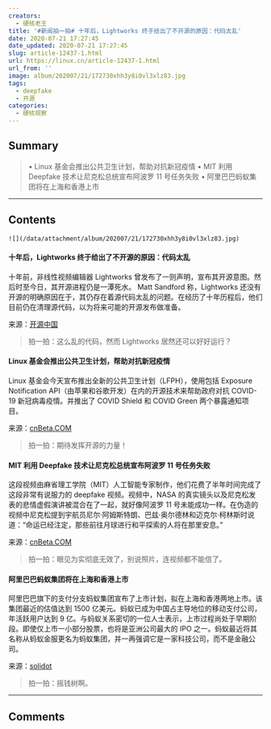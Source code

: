 ```yaml
---
creators:
  - 硬核老王
title: '#新闻拍一拍# 十年后，Lightworks 终于给出了不开源的原因：代码太乱'
date: 2020-07-21 17:27:45
date_updated: 2020-07-21 17:27:45
slug: article-12437-1.html
url: https://linux.cn/article-12437-1.html
url_from: ''
image: album/202007/21/172730xhh3y8i0vl3xlz83.jpg
tags:
  - deepfake
  - 开源
categories:
  - 硬核观察
---
```


## Summary

> • Linux 基金会推出公共卫生计划，帮助对抗新冠疫情 • MIT 利用 Deepfake 技术让尼克松总统宣布阿波罗 11 号任务失败 • 阿里巴巴蚂蚁集团将在上海和香港上市

***

<!-- more -->

## Contents

`![](/data/attachment/album/202007/21/172730xhh3y8i0vl3xlz83.jpg)`

#### 十年后，Lightworks 终于给出了不开源的原因：代码太乱

十年前，非线性视频编辑器 Lightworks 曾发布了一则声明，宣布其开源意图。然后时至今日，其开源进程仍是一潭死水。 Matt Sandford 称，Lightworks 还没有开源的明确原因在于，其仍存在着源代码太乱的问题。在经历了十年历程后，他们目前仍在清理源代码，以为将来可能的开源发布做准备。

来源：[开源中国](https://www.oschina.net/news/117342/lightworks-why-no-open-source)

> 
> 拍一拍：这么乱的代码，然而 Lightworks 居然还可以好好运行？
> 
> 
> 

#### Linux 基金会推出公共卫生计划，帮助对抗新冠疫情

Linux 基金会今天宣布推出全新的公共卫生计划（LFPH），使用包括 Exposure Notification API（由苹果和谷歌开发）在内的开源技术来帮助政府对抗 COVID-19 新冠病毒疫情。并推出了 COVID Shield 和 COVID Green 两个暴露通知项目。

来源：[cnBeta.COM](https://www.cnbeta.com/articles/tech/1005837.htm)

> 
> 拍一拍：期待发挥开源的力量！
> 
> 
> 

#### MIT 利用 Deepfake 技术让尼克松总统宣布阿波罗 11 号任务失败

这段视频由麻省理工学院（MIT）人工智能专家制作，他们花费了半年时间完成了这段非常有说服力的 deepfake 视频。视频中，NASA 的真实镜头以及尼克松发表的悲情虚假演讲被混合在了一起，就好像阿波罗 11 号未能成功一样。在伪造的视频中尼克松提到宇航员尼尔·阿姆斯特朗、巴兹·奥尔德林和迈克尔·柯林斯时说道：“命运已经注定，那些前往月球进行和平探索的人将在那里安息。”

来源：[cnBeta.COM](https://www.cnbeta.com/articles/science/1005973.htm)

> 
> 拍一拍：眼见为实彻底无效了，别说照片，连视频都不能信了。
> 
> 
> 

#### 阿里巴巴蚂蚁集团将在上海和香港上市

阿里巴巴旗下的支付分支蚂蚁集团宣布了上市计划，拟在上海和香港两地上市。该集团最近的估值达到 1500 亿美元。蚂蚁已成为中国占主导地位的移动支付公司，年活跃用户达到 9 亿。与蚂蚁关系密切的一位人士表示，上市过程尚处于早期阶段。即使仅上市一小部分股票，也将是亚洲公司最大的 IPO 之一。蚂蚁最近将其名称从蚂蚁金服更名为蚂蚁集团，并一再强调它是一家科技公司，而不是金融公司。

来源：[solidot](https://www.solidot.org/story?sid=64999)

> 
> 拍一拍：摇钱树啊。
> 
> 
>

***

## Comments
